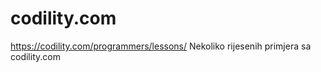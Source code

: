 # codility.com
https://codility.com/programmers/lessons/
Nekoliko rijesenih primjera sa codility.com
